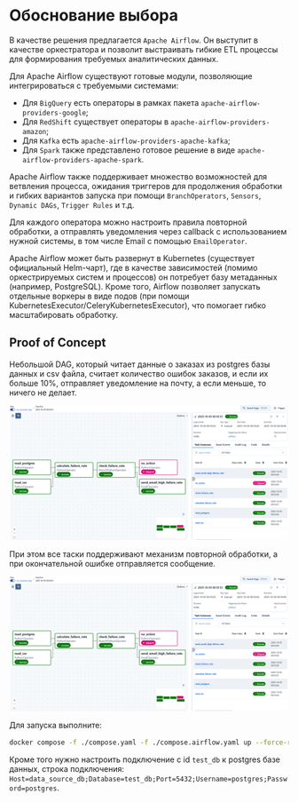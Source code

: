 # Обоснование выбора

В качестве решения предлагается `Apache Airflow`. Он выступит в качестве оркестратора и позволит выстраивать гибкие ETL процессы для формирования требуемых аналитических данных.

Для Apache Airflow существуют готовые модули, позволяющие интегрироваться с требуемыми системами:

- Для `BigQuery` есть операторы в рамках пакета `apache-airflow-providers-google`;
- Для `RedShift` существует операторы в `apache-airflow-providers-amazon`;
- Для `Kafka` есть `apache-airflow-providers-apache-kafka`;
- Для `Spark` также представлено готовое решение в виде `apache-airflow-providers-apache-spark`.

Apache Airflow также поддерживает множество возможностей для ветвления процесса, ожидания триггеров для продолжения обработки и гибких вариантов запуска при помощи `BranchOperators`, `Sensors`, `Dynamic DAGs`, `Trigger Rules` и т.д.

Для каждого оператора можно настроить правила повторной обработки, а отправлять уведомления через callback с использованием нужной системы, в том числе Email с помощью `EmailOperator`.

Apache Airflow может быть развернут в Kubernetes (существует официальный Helm-чарт), где в качестве зависимостей (помимо оркестрируемых систем и процессов) он потребует базу метаданных (например, PostgreSQL). Кроме того, Airflow позволяет запускать отдельные воркеры в виде подов (при помощи KubernetesExecutor/CeleryKubernetesExecutor), что помогает гибко масштабировать обработку.

## Proof of Concept

Небольшой DAG, который читает данные о заказах из postgres базы данных и csv файла, считает количество ошибок заказов, и если их больше 10%, отправляет уведомление на почту, а если меньше, то ничего не делает.

![success](./dag_success.png?raw=true "Успешное выполнение")

 При этом все таски поддерживают механизм повторной обработки, а при окончательной ошибке отправляется сообщение.

 ![notices](./dag_success.png?raw=true "Увеодмления на почте")

 Для запуска выполните:

 ```sh
 docker compose -f ./compose.yaml -f ./compose.airflow.yaml up --force-recreate -d
```

Кроме того нужно настроить подключение с id `test_db` к postgres базе данных, строка подключения: `Host=data_source_db;Database=test_db;Port=5432;Username=postgres;Password=postgres`.
